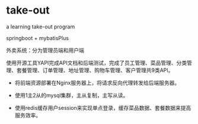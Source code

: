 # take-out
a learning take-out program

springboot + mybatisPlus

外卖系统：分为管理员端和用户端

使用开源工具YAPI完成API文档和后端测试，完成了员工管理、菜品管理、分类管理、套餐管理、订单管理、地址管理、购物车管理、客户管理共9类API。

- 将前端资源部署在Nginx服务器上，将请求反向代理转发给后端服务器。

- 使用1主2从的mysql集群，主从复制，主写从读。

- 使用redis缓存用户session来实现单点登录，缓存菜品数据、套餐数据来提高服务效率。



